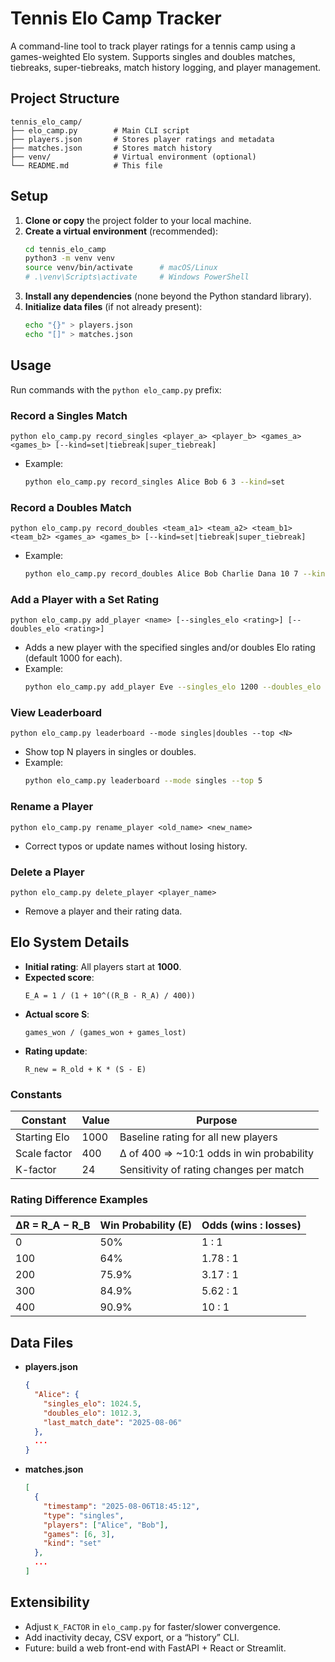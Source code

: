 

# Tennis Elo Camp Tracker

A command-line tool to track player ratings for a tennis camp using a games-weighted Elo system. Supports singles and doubles matches, tiebreaks, super-tiebreaks, match history logging, and player management.

## Project Structure

```
tennis_elo_camp/
├── elo_camp.py        # Main CLI script
├── players.json       # Stores player ratings and metadata
├── matches.json       # Stores match history
├── venv/              # Virtual environment (optional)
└── README.md          # This file
```

## Setup

1. **Clone or copy** the project folder to your local machine.  
2. **Create a virtual environment** (recommended):
   ```bash
   cd tennis_elo_camp
   python3 -m venv venv
   source venv/bin/activate      # macOS/Linux
   # .\venv\Scripts\activate     # Windows PowerShell
   ```
3. **Install any dependencies** (none beyond the Python standard library).  
4. **Initialize data files** (if not already present):
   ```bash
   echo "{}" > players.json
   echo "[]" > matches.json
   ```

## Usage

Run commands with the `python elo_camp.py` prefix:

### Record a Singles Match
```
python elo_camp.py record_singles <player_a> <player_b> <games_a> <games_b> [--kind=set|tiebreak|super_tiebreak]
```
- Example:
  ```bash
  python elo_camp.py record_singles Alice Bob 6 3 --kind=set
  ```


### Record a Doubles Match
```
python elo_camp.py record_doubles <team_a1> <team_a2> <team_b1> <team_b2> <games_a> <games_b> [--kind=set|tiebreak|super_tiebreak]
```
- Example:
  ```bash
  python elo_camp.py record_doubles Alice Bob Charlie Dana 10 7 --kind=super_tiebreak
  ```

### Add a Player with a Set Rating
```
python elo_camp.py add_player <name> [--singles_elo <rating>] [--doubles_elo <rating>]
```
- Adds a new player with the specified singles and/or doubles Elo rating (default 1000 for each).
- Example:
  ```bash
  python elo_camp.py add_player Eve --singles_elo 1200 --doubles_elo 1100
  ```

### View Leaderboard
```
python elo_camp.py leaderboard --mode singles|doubles --top <N>
```
- Show top N players in singles or doubles.
- Example:
  ```bash
  python elo_camp.py leaderboard --mode singles --top 5
  ```

### Rename a Player
```
python elo_camp.py rename_player <old_name> <new_name>
```
- Correct typos or update names without losing history.

### Delete a Player
```
python elo_camp.py delete_player <player_name>
```
- Remove a player and their rating data.

## Elo System Details

- **Initial rating**: All players start at **1000**.  
- **Expected score**:
  ```
  E_A = 1 / (1 + 10^((R_B - R_A) / 400))
  ```
- **Actual score S**:
  ```
  games_won / (games_won + games_lost)
  ```
- **Rating update**:
  ```
  R_new = R_old + K * (S - E)
  ```

### Constants

| Constant      | Value | Purpose                                           |
|---------------|-------|---------------------------------------------------|
| Starting Elo  | 1000  | Baseline rating for all new players               |
| Scale factor  | 400   | Δ of 400 ⇒ ~10:1 odds in win probability          |
| K-factor      | 24    | Sensitivity of rating changes per match           |

### Rating Difference Examples

| ΔR = R_A − R_B | Win Probability (E) | Odds (wins : losses) |
|----------------|---------------------|----------------------|
| 0              | 50%                 | 1 : 1                |
| 100            | 64%                 | 1.78 : 1             |
| 200            | 75.9%               | 3.17 : 1             |
| 300            | 84.9%               | 5.62 : 1             |
| 400            | 90.9%               | 10 : 1               |

## Data Files

- **players.json**  
  ```json
  {
    "Alice": {
      "singles_elo": 1024.5,
      "doubles_elo": 1012.3,
      "last_match_date": "2025-08-06"
    },
    ...
  }
  ```
- **matches.json**  
  ```json
  [
    {
      "timestamp": "2025-08-06T18:45:12",
      "type": "singles",
      "players": ["Alice", "Bob"],
      "games": [6, 3],
      "kind": "set"
    },
    ...
  ]
  ```

## Extensibility

- Adjust `K_FACTOR` in `elo_camp.py` for faster/slower convergence.  
- Add inactivity decay, CSV export, or a “history” CLI.  
- Future: build a web front-end with FastAPI + React or Streamlit.